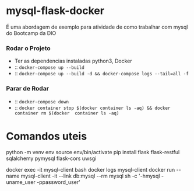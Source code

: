 # mysql-flask-docker
É uma abordagem de exemplo para atividade de como trabalhar com mysql do Bootcamp da DIO

### Rodar o Projeto
- Ter as dependencias instaladas python3, Docker
- :: `docker-compose up --build`
- :: `docker-compose up --build -d && docker-compose logs --tail=all -f`

### Parar de Rodar
- :: `docker-compose down`
- :: `docker container stop $(docker container ls -aq) && docker container rm $(docker  container ls -aq)`

# Comandos uteis
python -m venv env
source env/bin/activate
pip install flask flask-restful sqlalchemy pymysql flask-cors uwsgi

docker exec -it mysql-client bash
docker logs mysql-client
docker run --name mysql-client -it --link db:mysql --rm mysql sh -c '-hmysql -uname_user -ppassword_user'